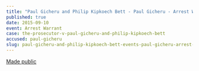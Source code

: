 ```yaml
---
title: "Paul Gicheru and Philip Kipkoech Bett - Paul Gicheru - Arrest Warrant"
published: true
date: 2015-09-10
event: Arrest Warrant
case: the-prosecutor-v-paul-gicheru-and-philip-kipkoech-bett
accused: paul-gicheru
slug: paul-gicheru-and-philip-kipkoech-bett-events-paul-gicheru-arrest-warrant
---
```


[Made public](https://www.icc-cpi.int/iccdocs/doc/doc2056890.pdf)

